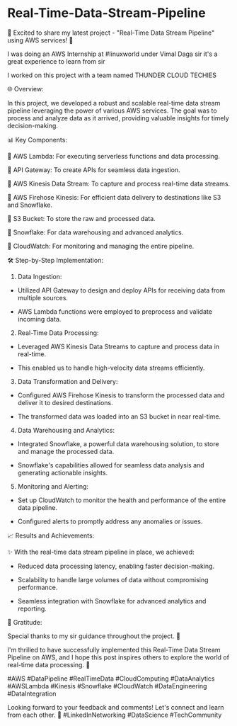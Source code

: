 # Real-Time-Data-Stream-Pipeline
🚀 Excited to share my latest project - "Real-Time Data Stream Pipeline" using AWS services! 🚀



I was doing an AWS Internship at #linuxworld under Vimal Daga sir it's a great experience to learn from sir 

I worked on this project with a team named THUNDER CLOUD TECHIES



🌐 Overview:

In this project, we developed a robust and scalable real-time data stream pipeline leveraging the power of various AWS services. The goal was to process and analyze data as it arrived, providing valuable insights for timely decision-making.



📊 Key Components:

🔹 AWS Lambda: For executing serverless functions and data processing.

🔹 API Gateway: To create APIs for seamless data ingestion.

🔹 AWS Kinesis Data Stream: To capture and process real-time data streams.

🔹 AWS Firehose Kinesis: For efficient data delivery to destinations like S3 and Snowflake.

🔹 S3 Bucket: To store the raw and processed data.

🔹 Snowflake: For data warehousing and advanced analytics.

🔹 CloudWatch: For monitoring and managing the entire pipeline.



🛠️ Step-by-Step Implementation:

1. Data Ingestion:

  - Utilized API Gateway to design and deploy APIs for receiving data from multiple sources.

  - AWS Lambda functions were employed to preprocess and validate incoming data.



2. Real-Time Data Processing:

  - Leveraged AWS Kinesis Data Streams to capture and process data in real-time.

  - This enabled us to handle high-velocity data streams efficiently.



3. Data Transformation and Delivery:

  - Configured AWS Firehose Kinesis to transform the processed data and deliver it to desired destinations.

  - The transformed data was loaded into an S3 bucket in near real-time.



4. Data Warehousing and Analytics:

  - Integrated Snowflake, a powerful data warehousing solution, to store and manage the processed data.

  - Snowflake's capabilities allowed for seamless data analysis and generating actionable insights.



5. Monitoring and Alerting:

  - Set up CloudWatch to monitor the health and performance of the entire data pipeline.

  - Configured alerts to promptly address any anomalies or issues.



📈 Results and Achievements:

✨ With the real-time data stream pipeline in place, we achieved:

  - Reduced data processing latency, enabling faster decision-making.

  - Scalability to handle large volumes of data without compromising performance.

  - Seamless integration with Snowflake for advanced analytics and reporting.



🙌 Gratitude:

Special thanks to my sir guidance throughout the project. 🤝



I'm thrilled to have successfully implemented this Real-Time Data Stream Pipeline on AWS, and I hope this post inspires others to explore the world of real-time data processing. 🌟



#AWS #DataPipeline #RealTimeData #CloudComputing #DataAnalytics #AWSLambda #Kinesis #Snowflake #CloudWatch #DataEngineering #DataIntegration



Looking forward to your feedback and comments! Let's connect and learn from each other. 📩 #LinkedInNetworking #DataScience #TechCommunity
